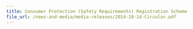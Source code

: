 ```yaml
---
title: Consumer Protection (Safety Requirements) Registration Scheme
file_url: /news-and-media/media-releases/2014-10-14-Circular.pdf
---
```

